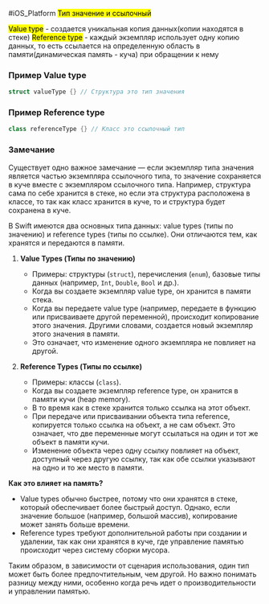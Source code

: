 #iOS_Platform
<mark class="hltr-red">Тип значение и ссылочный </mark>

<mark class="hltr-yellow">Value type</mark> - создается уникальная копия данных(копии находятся в стеке)
<mark class="hltr-yellow">Reference type</mark> - каждый экземпляр использует одну копию данных, то есть ссылается на определенную область в памяти(динамическая память - куча) при обращении к нему

### Пример Value type
```Swift
struct valueType {} // Структура это тип значения
```

### Пример Reference type
```Swift
class referenceType {} // Класс это ссылочный тип 
```

### Замечание

Существует одно важное замечание — если экземпляр типа значения является частью экземпляра ссылочного типа, то значение сохраняется в куче вместе с экземпляром ссылочного типа. Например, структура сама по себе хранится в стеке, но если эта структура расположена в классе, то так как класс хранится в куче, то и структура будет сохранена в куче.  

В Swift имеются два основных типа данных: value types (типы по значению) и reference types (типы по ссылке). Они отличаются тем, как хранятся и передаются в памяти.

1. **Value Types (Типы по значению)**
    - Примеры: структуры (`struct`), перечисления (`enum`), базовые типы данных (например, `Int`, `Double`, `Bool` и др.).
    - Когда вы создаете экземпляр value type, он хранится в памяти стека.
    - Когда вы передаете value type (например, передаете в функцию или присваиваете другой переменной), происходит копирование этого значения. Другими словами, создается новый экземпляр этого значения в памяти.
    - Это означает, что изменение одного экземпляра не повлияет на другой.

2. **Reference Types (Типы по ссылке)**
    - Примеры: классы (`class`).
    - Когда вы создаете экземпляр reference type, он хранится в памяти кучи (heap memory).
    - В то время как в стеке хранится только ссылка на этот объект.
    - При передаче или присваивании объекта типа reference, копируется только ссылка на объект, а не сам объект. Это означает, что две переменные могут ссылаться на один и тот же объект в памяти кучи.
    - Изменение объекта через одну ссылку повлияет на объект, доступный через другую ссылку, так как обе ссылки указывают на одно и то же место в памяти.

**Как это влияет на память?**
- Value types обычно быстрее, потому что они хранятся в стеке, который обеспечивает более быстрый доступ. Однако, если значение большое (например, большой массив), копирование может занять больше времени.
- Reference types требуют дополнительной работы при создании и удалении, так как они хранятся в куче, где управление памятью происходит через систему сборки мусора.

Таким образом, в зависимости от сценария использования, один тип может быть более предпочтительным, чем другой. Но важно понимать разницу между ними, особенно когда речь идет о производительности и управлении памятью.
